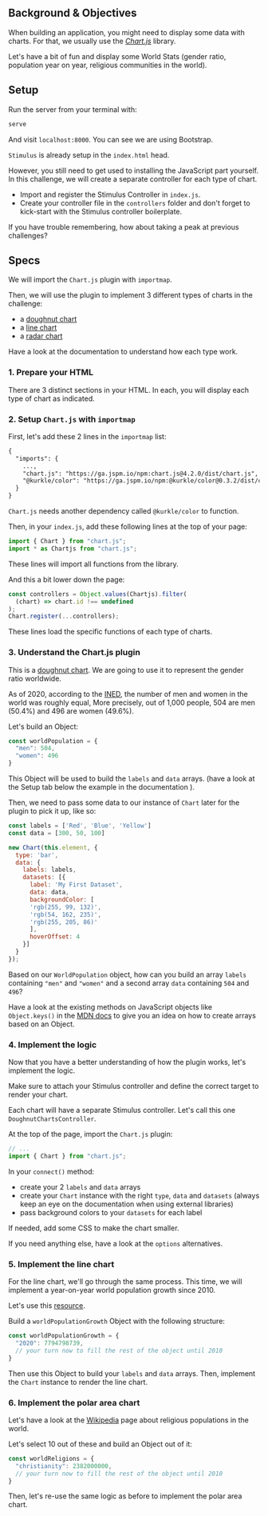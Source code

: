 ## Background & Objectives

When building an application, you might need to display some data with charts. For that, we usually use the [*Chart.js*](https://www.chartjs.org/docs/latest/) library.

Let's have a bit of fun and display some World Stats (gender ratio, population year on year, religious communities in the world).

## Setup

Run the server from your terminal with:

```bash
serve
```

And visit `localhost:8000`. You can see we are using Bootstrap.

`Stimulus` is already setup in the `index.html` head.

However, you still need to get used to installing the JavaScript part yourself. In this challenge, we will create a separate controller for each type of chart.
- Import and register the Stimulus Controller in `index.js`.
- Create your controller file in the `controllers` folder and don't forget to kick-start with the Stimulus controller boilerplate.

If you have trouble remembering, how about taking a peak at previous challenges?

## Specs

We will import the `Chart.js` plugin with `importmap`.

Then, we will use the plugin to implement 3 different types of charts in the challenge:
- a [doughnut chart](https://www.chartjs.org/docs/latest/charts/doughnut.html)
- a [line chart](https://www.chartjs.org/docs/latest/charts/line.html)
- a [radar chart](https://www.chartjs.org/docs/latest/charts/radar.html)

Have a look at the documentation to understand how each type work.

### 1. Prepare your HTML

There are 3 distinct sections in your HTML. In each, you will display each type of chart as indicated.

### 2. Setup `Chart.js` with `importmap`

First, let's add these 2 lines in the `importmap` list:

```html
{
  "imports": {
    ...,
    "chart.js": "https://ga.jspm.io/npm:chart.js@4.2.0/dist/chart.js",
    "@kurkle/color": "https://ga.jspm.io/npm:@kurkle/color@0.3.2/dist/color.esm.js"
  }
}
```

`Chart.js` needs another dependency called `@kurkle/color` to function.

Then, in your `index.js`, add these following lines at the top of your page:

```javascript
import { Chart } from "chart.js";
import * as Chartjs from "chart.js";
```

These lines will import all functions from the library.

And this a bit lower down the page:

```javascript
const controllers = Object.values(Chartjs).filter(
  (chart) => chart.id !== undefined
);
Chart.register(...controllers);
```

These lines load the specific functions of each type of charts.

### 3. Understand the Chart.js plugin

This is a [doughnut chart](https://www.chartjs.org/docs/latest/charts/doughnut.html). We are going to use it to represent the gender ratio worldwide.

As of 2020, according to the [INED](https://www.ined.fr/en/everything_about_population/demographic-facts-sheets/faq/more-men-or-women-in-the-world/), the number of men and women in the world was roughly equal, More precisely, out of 1,000 people, 504 are men (50.4%) and 496 are women (49.6%).

Let's build an Object:

```javascript
const worldPopulation = {
  "men": 504,
  "women": 496
}
```

This Object will be used to build the `labels` and `data` arrays. (have a look at the Setup tab below the example in the documentation ).

Then, we need to pass some data to our instance of `Chart` later for the plugin to pick it up, like so:

```javascript
const labels = ['Red', 'Blue', 'Yellow']
const data = [300, 50, 100]

new Chart(this.element, {
  type: 'bar',
  data: {
    labels: labels,
    datasets: [{
      label: 'My First Dataset',
      data: data,
      backgroundColor: [
      'rgb(255, 99, 132)',
      'rgb(54, 162, 235)',
      'rgb(255, 205, 86)'
      ],
      hoverOffset: 4
    }]
  }
});
```

Based on our `WorldPopulation` object, how can you build an array `labels` containing `"men"` and `"women"` and a second array `data` containing `504` and `496`?

Have a look at the existing methods on JavaScript objects like `Object.keys()` in the [MDN docs](https://developer.mozilla.org/en-US/docs/Web/JavaScript/Reference/Global_Objects/Object/keys) to give you an idea on how to create arrays based on an Object.

### 4. Implement the logic

Now that you have a better understanding of how the plugin works, let's implement the logic.

Make sure to attach your Stimulus controller and define the correct target to render your chart.

Each chart will have a separate Stimulus controller. Let's call this one `DoughnutChartsController`.

At the top of the page, import the `Chart.js` plugin:

```javascript
// ...
import { Chart } from "chart.js";
```

In your `connect()` method:
- create your 2 `labels` and `data` arrays
- create your `Chart` instance with the right `type`, `data` and `datasets` (always keep an eye on the documentation when using external libraries)
- pass background colors to your `datasets` for each label

If needed, add some CSS to make the chart smaller.

If you need anything else, have a look at the `options` alternatives.

### 5. Implement the line chart

For the line chart, we'll go through the same process. This time, we will implement a year-on-year world population growth since 2010.

Let's use this [resource](https://www.worldometers.info/world-population/world-population-by-year/).

Build a `worldPopulationGrowth` Object with the following structure:

```javascript
const worldPopulationGrowth = {
  "2020": 7794798739,
  // your turn now to fill the rest of the object until 2010
}
```

Then use this Object to build your `labels` and `data` arrays. Then, implement the `Chart` instance to render the line chart.

### 6. Implement the polar area chart

Let's have a look at the [Wikipedia](https://en.wikipedia.org/wiki/List_of_religious_populations) page about religious populations in the world.

Let's select 10 out of these and build an Object out of it:

```javascript
const worldReligions = {
  "christianity": 2382000000,
  // your turn now to fill the rest of the object until 2010
}
```

Then, let's re-use the same logic as before to implement the polar area chart.
